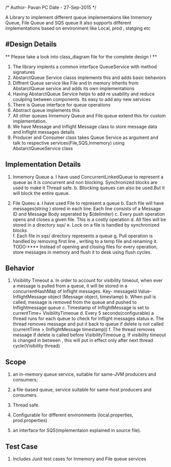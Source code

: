 /*
   Author- Pavan PC
   Date  - 27-Sep-2015
*/

A Library to implement different  queue implementaions like Inmemory Queue, File Queue and SQS queue
It also supports different implementations based on environment like Local, prod , statging etc


#Design Details
--------------------
** Please take a look into class_diagram file for the complete  design ! **
1. The library implents a common interface QueueService with method signatures
2. AbstarctQueue Service classs implements this and adds basic behaviors
3. Diffrent Queue service like File and In memory inherits from AbstarctQueue service and adds its own implementations
4. Having AbstarctQueue Service helps to add re usability and reduce coulpling between components. Its easy to add any new services
5. There is Queue interface for queue operations
5. Abstract queue implements this
6. All other queues Inmemory Queue and File queue extend this for custom implementation.
7. We have Message and Inflight Message class to store message data and Inflight messages details
8. Producer and Consumer class takes Queue Service as argument and talk to respective services(File,SQS,Inmemory) using  AbstarctQueueService class


Implementation Details
-----------------------
1. Inmemory Queue
   a. I have used ConcurrentLinkedQueue to represent a queue as it is concurrent and non blocking. Synchronized blocks are used to make it Thread safe.
   b. Bllocking queues can also be used.But it will block the entire queue.

2. File Queeu
   a. I have used File to represent a queue
   b. Each file will have messages(string ) stored in each line. Each line consists of a Message ID and Message Body seperated by $(delimiter) 
   c. Every push operation opens and closes a given file. This is a costly operation
   d. All files will be stored in a directory sqs/
   e. Lock on a file is handled by synchronized blocks   
   f. Each file in sqs/ directory represents a queue
   g. Pull operation is handled by removing first line , writing to a temp file and renaming it.
   TODO:****
      Instead of opening and closing files for every operation, store messages in memory and flush it to desk using flush cycles.

Behavior
--------
1. Visibility Timeout
   a. In order to account for visibility timeout, when ever a message is pulled from a queue, it will be stored in a
      concurrentHashMap of Inflight messages.
         Key- messageId
         Value- InflightMessage object (Message object, timestamp)
   b. When pull is called, message is removed from the queue and pushed to Inflightmessage queue
   c. Timestamp of InflightMessage is set to currentTime+ VisibilityTimeoue
   d. Every 5 seconds(configurable) a thread runs for each queue to check for inflight messages status
   e. The thread removes message and put it back to queue if delete is not called (currentTime > (InflightMessage timestamp))
   f. The thread removes message if delete is called before  VisibilityTimeoue
   g. If visibility timeout is changed in between , this will put in effect only after next thread cycle(Visibility thread)


Scope
------
1. an in-memory queue service, suitable for same-JVM producers and consumers;

2. a file-based queue, service suitable for same-host producers and consumers.

3. Thread safe.

4. Configurable for different environments (local.properties, prod.properties)

3. an interface for SQS(implementaion explained in source file).


Test Case
---------
1. Includes Junit test cases for Inmemory and File queue services
